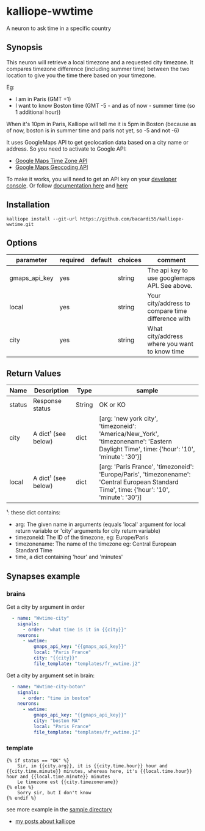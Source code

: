 # kalliope-wwtime

A neuron to ask time in a specific country

## Synopsis

This neuron will retrieve a local timezone and a requested city timezone. It compares timezone difference (including summer time) between the two location to give you the time there based on your timezone.

Eg:

- I am in Paris (GMT +1)
- I want to know Boston time (GMT -5 - and as of now - summer time (so 1 additional hour))

When it's 10pm in Paris, Kalliope will tell me it is 5pm in Boston (because as of now, boston is in summer time and paris not yet, so -5 and not -6)


It uses GoogleMaps API to get geolocation data based on a city name or address. So you need to activate to Google API:

- [Google Maps Time Zone API](https://developers.google.com/maps/documentation/timezone/intro)
- [Google Maps Geocoding API](https://developers.google.com/maps/documentation/geocoding/intro)


To make it works, you will need to get an API key on your [developer console](https://console.developers.google.com/apis/dashboard).
Or follow [documentation here](https://developers.google.com/maps/documentation/geocoding/get-api-key) and [here](https://developers.google.com/maps/documentation/timezone/get-api-key)

## Installation

```
kalliope install --git-url https://github.com/bacardi55/kalliope-wwtime.git
```


## Options

| parameter     | required | default    | choices | comment                                                                                                 |
|---------------|----------|------------|---------|---------------------------------------------------------------------------------------------------------|
| gmaps_api_key | yes      |            | string  | The api key to use googlemaps API. See above.                                                           |
| local         | yes      |            | string  | Your city/address to compare time difference with                                                       |
| city          | yes      |            | string  | What city/address where you want to know time                                                           |



## Return Values

| Name    | Description                         | Type     | sample                            |
| --------| ----------------------------------- | -------- | --------------------------------- |
| status  | Response status                     | String   | OK or KO                          |
| city    | A dict¹ (see below)                 | dict     | [arg: 'new york city', 'timezoneid': 'America/New_York', 'timezonename': 'Eastern Daylight Time', time: {'hour': '10', 'minute': '30'}] |
| local   | A dict¹ (see below)                 | dict     | [arg: 'Paris France', 'timezoneid': 'Europe/Paris', 'timezonename': 'Central European Standard Time', time: {'hour': '10', 'minute': '30'}] |

¹: these dict contains:

- arg: The given name in arguments (equals 'local' argument for local return variable or 'city' arguments for city return variable)
- timezoneid: The ID of the timezone, eg: Europe/Paris
- timezonename: The name of the timezone eg: Central European Standard Time
- time, a dict containing 'hour' and 'minutes'

## Synapses example

### brains

Get a city by argument in order

```yaml
  - name: "Wwtime-city"
    signals:
      - order: "what time is it in {{city}}"
    neurons:
      - wwtime:
          gmaps_api_key: "{{gmaps_api_key}}"
          local: "Paris France"
          city: "{{city}}"
          file_template: "templates/fr_wwtime.j2"
```

Get a city by argument set in brain:

```yaml
  - name: "Wwtime-city-boton"
    signals:
      - order: "time in boston"
    neurons:
      - wwtime:
          gmaps_api_key: "{{gmaps_api_key}}"
          city: "boston MA"
          local: "Paris France"
          file_template: "templates/fr_wwtime.j2"
```

### template

```jinja
{% if status == "OK" %}
    Sir, in {{city.arg}}, it is {{city.time.hour}} hour and {{city.time.minute}} minutes, whereas here, it's {{local.time.hour}} hour and {{local.time.minute}} minutes
    Le timezone est {{city.timezonename}}
{% else %}
    Sorry sir, but I don't know
{% endif %}
```

see more example in the [sample directory](https://github.com/bacardi55/kalliope-wwtime/blob/master/samples/)


* [my posts about kalliope](http://bacardi55.org/kalliope.html)

